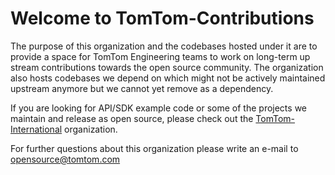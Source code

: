 # Welcome to TomTom-Contributions

The purpose of this organization and the codebases hosted under it are to provide a space for TomTom Engineering teams to work on long-term up stream contributions towards the open source community. The organization also hosts codebases we depend on which might not be actively maintained upstream anymore but we cannot yet remove as a dependency.

If you are looking for API/SDK example code or some of the projects we maintain and release as open source, please check out the [TomTom-International](https://github.com/tomtom-international) organization.

For further questions about this organization please write an e-mail to opensource@tomtom.com
